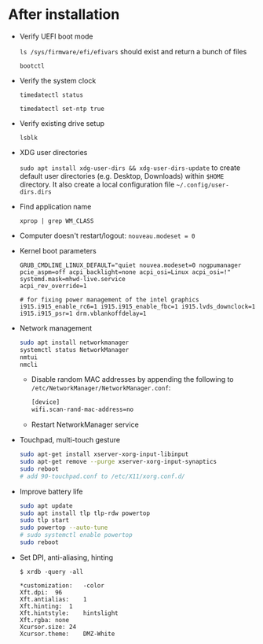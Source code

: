 # After installation

- Verify UEFI boot mode

  `ls /sys/firmware/efi/efivars` should exist and return a bunch of files

  `bootctl`

- Verify the system clock

  `timedatectl status`

  `timedatectl set-ntp true`

- Verify existing drive setup

  `lsblk`

- XDG user directories

  `sudo apt install xdg-user-dirs && xdg-user-dirs-update` to create default
  user directories (e.g. Desktop, Downloads) within `$HOME` directory. It also
  create a local configuration file `~/.config/user-dirs.dirs`

* Find application name

  `xprop | grep WM_CLASS`

* Computer doesn't restart/logout: `nouveau.modeset = 0`
* Kernel boot parameters

  ```
  GRUB_CMDLINE_LINUX_DEFAULT="quiet nouvea.modeset=0 nogpumanager pcie_aspm=off acpi_backlight=none acpi_osi=Linux acpi_osi=!"
  systemd.mask=mhwd-live.service
  acpi_rev_override=1

  # for fixing power management of the intel graphics
  i915.i915_enable_rc6=1 i915.i915_enable_fbc=1 i915.lvds_downclock=1 i915.i915_psr=1 drm.vblankoffdelay=1

  ```

* Network management

  ```sh
  sudo apt install networkmanager
  systemctl status NetworkManager
  nmtui
  nmcli
  ```

  - Disable random MAC addresses by appending the following to
    `/etc/NetworkManager/NetworkManager.conf`:

    ```sh
    [device]
    wifi.scan-rand-mac-address=no
    ```

  - Restart NetworkManager service

* Touchpad, multi-touch gesture

  ```sh
  sudo apt-get install xserver-xorg-input-libinput
  sudo apt-get remove --purge xserver-xorg-input-synaptics
  sudo reboot
  # add 90-touchpad.conf to /etc/X11/xorg.conf.d/
  ```

* Improve battery life

  ```sh
  sudo apt update
  sudo apt install tlp tlp-rdw powertop
  sudo tlp start
  sudo powertop --auto-tune
  # sudo systemctl enable powertop
  sudo reboot
  ```

* Set DPI, anti-aliasing, hinting

  ```shell
  $ xrdb -query -all

  *customization:	-color
  Xft.dpi:	96
  Xft.antialias:	1
  Xft.hinting:	1
  Xft.hintstyle:	hintslight
  Xft.rgba:	none
  Xcursor.size:	24
  Xcursor.theme:	DMZ-White
  ```
